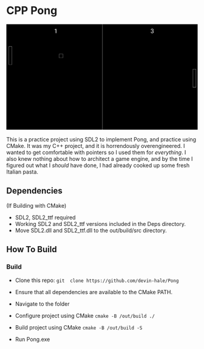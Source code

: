# CPP Pong

![Pong Image](repoAssets/repoImage.png)

This is a practice project using SDL2 to implement Pong, and practice using CMake.  It was my C++ project, and it is horrendously overengineered.  I wanted to get comfortable with pointers so I used them for *everything*.  I also knew nothing about how to architect a game engine, and by the time I figured out what I *should* have done, I had already cooked up some fresh Italian pasta.

## Dependencies

(If Building with CMake)
- SDL2, SDL2_ttf required
- Working SDL2 and SDL2_ttf versions included in the Deps directory.
- Move SDL2.dll and SDL2_ttf.dll to the out/build/src directory.

## How To Build

### Build
- Clone this repo:
    ```git  clone https://github.com/devin-hale/Pong```

- Ensure that all dependencies are available to the CMake PATH.

- Navigate to the folder

- Configure project using CMake
    ```cmake -B /out/build ./```

- Build project using CMake
    ```cmake -B /out/build -S```

- Run Pong.exe
